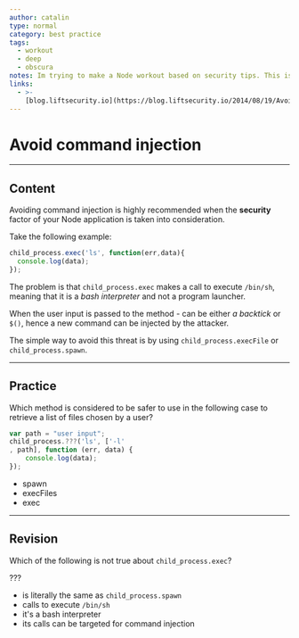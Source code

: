 ```yaml
---
author: catalin
type: normal
category: best practice
tags:
  - workout
  - deep
  - obscura
notes: Im trying to make a Node workout based on security tips. This is one of them.
links:
  - >-
    [blog.liftsecurity.io](https://blog.liftsecurity.io/2014/08/19/Avoid-Command-Injection-Node.js){website}
---
```


# Avoid command injection


---

## Content

Avoiding command injection is highly recommended when the **security** factor of your Node application is taken into consideration.

Take the following example:

```javascript
child_process.exec('ls', function(err,data){
  console.log(data);
});
```

The problem is that `child_process.exec` makes a call to execute `/bin/sh`, meaning that it is a *bash interpreter* and not a program launcher.

When the user input is passed to the method - can be either *a backtick*  or `$()`, hence a new command can be injected by the attacker.

The simple way to avoid this threat is by using `child_process.execFile` or `child_process.spawn`.


---

## Practice

Which method is considered to be safer to use in the following case to retrieve a list of files chosen by a user?

```javascript
var path = "user input";
child_process.???('ls', ['-l'
, path], function (err, data) {
    console.log(data);
});
```

- spawn
- execFiles
- exec


---

## Revision

Which of the following is not true about `child_process.exec`?

???

- is literally the same as `child_process.spawn`
- calls to execute `/bin/sh`
- it's a bash interpreter
- its calls can be targeted for command injection
